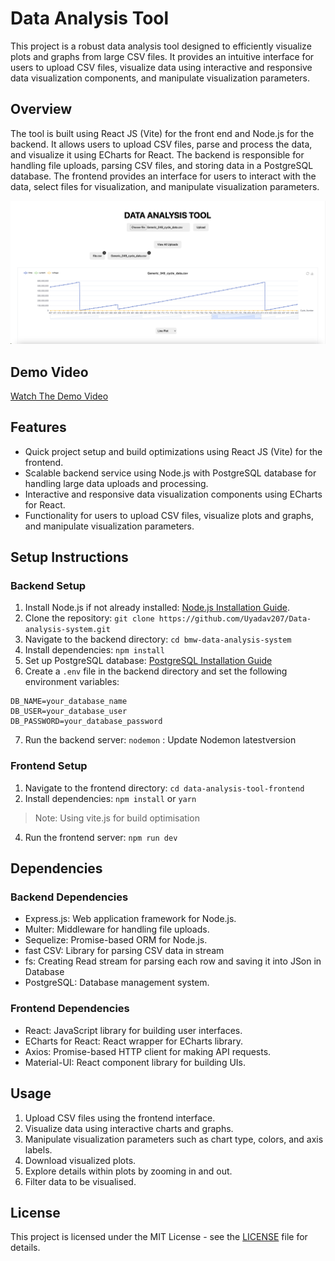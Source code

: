 # Data Analysis Tool

This project is a robust data analysis tool designed to efficiently visualize plots and graphs from large CSV files. It provides an intuitive interface for users to upload CSV files, visualize data using interactive and responsive data visualization components, and manipulate visualization parameters.

## Overview

The tool is built using React JS (Vite) for the front end and Node.js for the backend. It allows users to upload CSV files, parse and process the data, and visualize it using ECharts for React. The backend is responsible for handling file uploads, parsing CSV files, and storing data in a PostgreSQL database. The frontend provides an interface for users to interact with the data, select files for visualization, and manipulate visualization parameters.

<img src="https://github.com/Uyadav207/BMW-data-analysis-system/blob/main/Data-analysis-tool.png" alt="screenshot" ></img>

## Demo Video

[Watch The Demo Video](https://drive.google.com/file/d/1Mze6O2mjWeSiPV2U6hzxChCqzXW30gXZ/view?usp=drive_link)

## Features

- Quick project setup and build optimizations using React JS (Vite) for the frontend.
- Scalable backend service using Node.js with PostgreSQL database for handling large data uploads and processing.
- Interactive and responsive data visualization components using ECharts for React.
- Functionality for users to upload CSV files, visualize plots and graphs, and manipulate visualization parameters.

## Setup Instructions

### Backend Setup

1. Install Node.js if not already installed: [Node.js Installation Guide](https://nodejs.org/en/download/).
2. Clone the repository: `git clone https://github.com/Uyadav207/Data-analysis-system.git`
3. Navigate to the backend directory: `cd bmw-data-analysis-system`
4. Install dependencies: `npm install`
5. Set up PostgreSQL database: [PostgreSQL Installation Guide](https://www.postgresql.org/download/)
6. Create a `.env` file in the backend directory and set the following environment variables:


```
DB_NAME=your_database_name
DB_USER=your_database_user
DB_PASSWORD=your_database_password
```

7. Run the backend server: `nodemon` : Update Nodemon latestversion

### Frontend Setup

1. Navigate to the frontend directory: `cd data-analysis-tool-frontend`
2. Install dependencies: `npm install` or `yarn`
> Note:  Using vite.js for build optimisation
4. Run the frontend server: `npm run dev`

## Dependencies

### Backend Dependencies

- Express.js: Web application framework for Node.js.
- Multer: Middleware for handling file uploads.
- Sequelize: Promise-based ORM for Node.js.
- fast CSV: Library for parsing CSV data in stream
- fs: Creating Read stream for parsing each row  and saving it into JSon in Database
- PostgreSQL: Database management system.

### Frontend Dependencies

- React: JavaScript library for building user interfaces.
- ECharts for React: React wrapper for ECharts library.
- Axios: Promise-based HTTP client for making API requests.
- Material-UI: React component library for building UIs.

## Usage

1. Upload CSV files using the frontend interface.
2. Visualize data using interactive charts and graphs.
3. Manipulate visualization parameters such as chart type, colors, and axis labels.
4. Download visualized plots.
5. Explore details within plots by zooming in and out.
6. Filter data to be visualised.

## License

This project is licensed under the MIT License - see the [LICENSE](LICENSE) file for details.

